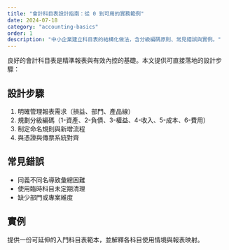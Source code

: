 ```yaml
---
title: "會計科目表設計指南：從 0 到可用的實務範例"
date: 2024-07-18
category: "accounting-basics"
order: 1
description: "中小企業建立科目表的結構化做法，含分級編碼原則、常見錯誤與實例。"
---
```


良好的會計科目表是精準報表與有效內控的基礎。本文提供可直接落地的設計步驟：

## 設計步驟

1. 明確管理報表需求（損益、部門、產品線）
2. 規劃分級編碼（1-資產、2-負債、3-權益、4-收入、5-成本、6-費用）
3. 制定命名規則與新增流程
4. 與憑證與傳票系統對齊

## 常見錯誤

- 同義不同名導致彙總困難
- 使用臨時科目未定期清理
- 缺少部門或專案維度

## 實例

提供一份可延伸的入門科目表範本，並解釋各科目使用情境與報表映射。

